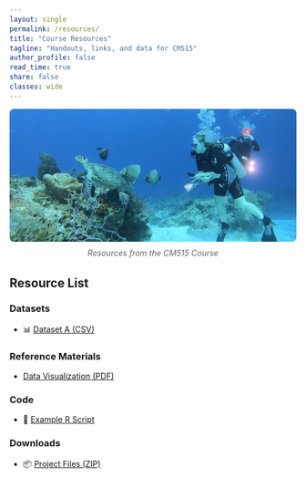 ```yaml
---
layout: single
permalink: /resources/
title: "Course Resources"
tagline: "Handouts, links, and data for CM515"
author_profile: false
read_time: true
share: false
classes: wide
---
```


<div style="text-align: center; margin-bottom: 2rem;">
  <img src="/assets/images/0619CED0-FE46-4E25-A039-A703433FC1B5_1_105_c.jpeg" alt="Resources from CM515" style="max-width: 100%; height: auto; border-radius: 8px;">
  <p style="margin-top: 0.5rem; font-style: italic; color: #666;">Resources from the CM515 Course</p>
</div>

## Resource List

### Datasets
- 📊 [Dataset A (CSV)](/resources/files/dataset_a.csv)

### Reference Materials
- [Data Visualization (PDF)](/assets/resources/DataVisualizationI.pdf)


### Code
- 🧪 [Example R Script](/resources/files/example_code.R)

### Downloads
- 📦 [Project Files (ZIP)](/resources/files/project_files.zip)


